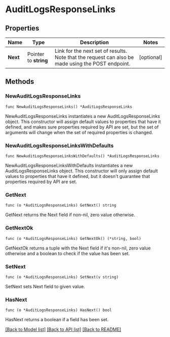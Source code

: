 # AuditLogsResponseLinks

## Properties

| Name     | Type                  | Description                                                                                       | Notes      |
| -------- | --------------------- | ------------------------------------------------------------------------------------------------- | ---------- |
| **Next** | Pointer to **string** | Link for the next set of results. Note that the request can also be made using the POST endpoint. | [optional] |

## Methods

### NewAuditLogsResponseLinks

`func NewAuditLogsResponseLinks() *AuditLogsResponseLinks`

NewAuditLogsResponseLinks instantiates a new AuditLogsResponseLinks object.
This constructor will assign default values to properties that have it defined,
and makes sure properties required by API are set, but the set of arguments
will change when the set of required properties is changed.

### NewAuditLogsResponseLinksWithDefaults

`func NewAuditLogsResponseLinksWithDefaults() *AuditLogsResponseLinks`

NewAuditLogsResponseLinksWithDefaults instantiates a new AuditLogsResponseLinks object.
This constructor will only assign default values to properties that have it defined,
but it doesn't guarantee that properties required by API are set.

### GetNext

`func (o *AuditLogsResponseLinks) GetNext() string`

GetNext returns the Next field if non-nil, zero value otherwise.

### GetNextOk

`func (o *AuditLogsResponseLinks) GetNextOk() (*string, bool)`

GetNextOk returns a tuple with the Next field if it's non-nil, zero value otherwise
and a boolean to check if the value has been set.

### SetNext

`func (o *AuditLogsResponseLinks) SetNext(v string)`

SetNext sets Next field to given value.

### HasNext

`func (o *AuditLogsResponseLinks) HasNext() bool`

HasNext returns a boolean if a field has been set.

[[Back to Model list]](../README.md#documentation-for-models) [[Back to API list]](../README.md#documentation-for-api-endpoints) [[Back to README]](../README.md)
